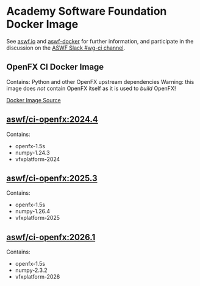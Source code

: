 <!--
Copyright (c) Contributors to the aswf-docker Project. All rights reserved.
SPDX-License-Identifier: Apache-2.0

Warning: this file is automatically generated from a template!
-->

# Academy Software Foundation Docker Image

See [aswf.io](https://aswf.io) and [aswf-docker](https://github.com/AcademySoftwareFoundation/aswf-docker)
for further information, and participate in the discussion on the
[ASWF Slack #wg-ci channel](https://academysoftwarefdn.slack.com/archives/C0169RX7MMK).

## OpenFX CI Docker Image

Contains: Python and other OpenFX upstream dependencies
Warning: this image does *not* contain OpenFX itself as it is used to *build* OpenFX!

[Docker Image Source](https://github.com/AcademySoftwareFoundation/aswf-docker/blob/main/ci-openfx/Dockerfile)

## [aswf/ci-openfx:2024.4](https://hub.docker.com/r/aswf/ci-openfx/tags?page=1&name=2024.4)

Contains:
* openfx-1.5s
* numpy-1.24.3
* vfxplatform-2024

## [aswf/ci-openfx:2025.3](https://hub.docker.com/r/aswf/ci-openfx/tags?page=1&name=2025.3)

Contains:
* openfx-1.5s
* numpy-1.26.4
* vfxplatform-2025

## [aswf/ci-openfx:2026.1](https://hub.docker.com/r/aswf/ci-openfx/tags?page=1&name=2026.1)

Contains:
* openfx-1.5s
* numpy-2.3.2
* vfxplatform-2026

